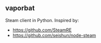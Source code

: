 vaporbat
----

Steam client in Python. Inspired by:

- https://github.com/SteamRE
- https://github.com/seishun/node-steam
